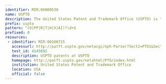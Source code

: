 ```yaml
---
identifier: MIR:00000538
name: USPTO
description: The United States Patent and Trademark Office (USPTO) is the federal agency for granting U.S. patents and registering trademarks. As a mechanism that protects new ideas and investments in innovation and creativity, the USPTO is at the cutting edge of the nation's technological progress and achievement.
prefix: uspto
pattern: ^(D|PP|R|T|H|X|AI)?\d+$
prefixed: 0
resources:
 - identifier: MIR:00100715
   accessurl: http://patft.uspto.gov/netacgi/nph-Parser?Sect2=PTO1&Sect2=HITOFF&p=1&u=/netahtml/PTO/search-bool.html&r=1&f=G&l=50&d=PALL&RefSrch=yes&Query=PN/${id}
   test_id: 4145692
   description: USPTO patents at USPTO
   homepage: http://patft.uspto.gov/netahtml/PTO/index.html
   institution: United States Patent and Trademark Office
   location: USA
   official: false
---
```

